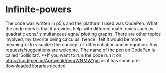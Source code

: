 # Infinite-powers
The code was written in p5js and the platform I used was CodePen.
What the code does is that it provides help with different math topics such as quadratic eqns/ simultaneous eqns/ plotting graphs. 
There are other topics involved, my favorite being calculus, hence I felt it would be more meaningful to visualize the concept of differentiation and integration. 
Any requests/suggestions are welcome. 
The name of the pen on CodePen is called 'Sollicitat'. 
**If you want to run the code run it on https://codepen.io/Armweak/pen/WNMWYjm as it has some pre-downloaded libraries needed
